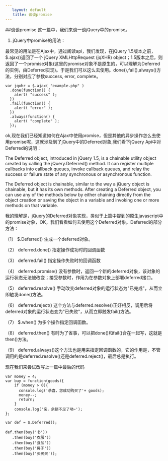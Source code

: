 ```yaml
---
   layout: default
　　title: 谈谈promise
---
```

##谈谈promise
这一篇中，我们来谈一谈jQuery中的promise。

1. jQuery中promise的用法：

最常见的用法是在Ajax中，通过阅读api，我们发现，在jQuery 1.5版本之前，$.ajax()返回了一个 jQuery XMLHttpRequest (jqXHR) object；1.5版本之后，则返回了一个promise对象(这里的promise对象不是原生的，可以理解为Deferred的实例，由Deferred实现)。于是我们可以这么去使用。done(),fail(),always()方法，分别对应了参数success, error, complete。
<pre><code>var jqxhr = $.ajax( "example.php" )
  .done(function() {
    alert( "success" );
  })
  .fail(function() {
    alert( "error" );
  })
  .always(function() {
    alert( "complete" );
  }); 
</code></pre>

ok,现在我们已经知道如何在Ajax中使用promise，但是其他的异步操作怎么去使用promise呢，这就涉及到了jQuery中的Deferred对象,我们看下jQuery Api中对Deferred的说明：

The Deferred object, introduced in jQuery 1.5, is a chainable utility object created by calling the jQuery.Deferred() method. It can register multiple callbacks into callback queues, invoke callback queues, and relay the success or failure state of any synchronous or asynchronous function.

The Deferred object is chainable, similar to the way a jQuery object is chainable, but it has its own methods. After creating a Deferred object, you can use any of the methods below by either chaining directly from the object creation or saving the object in a variable and invoking one or more methods on that variable.

我的理解是，jQuery的Deferred对象实现，类似于上篇中提到的原生javascript中的promise对象，OK，我们看看如何去使用这个Deferred对象。Deferred的部分方法：

（1） $.Deferred() 生成一个deferred对象。

（2） deferred.done() 指定操作成功时的回调函数

（3） deferred.fail() 指定操作失败时的回调函数

（4） deferred.promise() 没有参数时，返回一个新的deferred对象，该对象的运行状态无法被改变；接受参数时，作用为在参数对象上部署deferred接口。

（5） deferred.resolve() 手动改变deferred对象的运行状态为"已完成"，从而立即触发done()方法。

（6） deferred.reject() 这个方法与deferred.resolve()正好相反，调用后将deferred对象的运行状态变为"已失败"，从而立即触发fail()方法。

（7） $.when() 为多个操作指定回调函数。

（8） deferred.then() 有时为了省事，可以把done()和fail()合在一起写，这就是then()方法。

（9） deferred.always()这个方法也是用来指定回调函数的，它的作用是，不管调用的是deferred.resolve()还是deferred.reject()，最后总是执行。

现在我们来尝试改写上一篇中最后的代码

<pre><code>var money = 4;
var buy = function(goods){
    if (money > 0){
      console.log('恭喜，您成功购买了'+ goods);
      money--;
      return;
    }
    console.log('亲，余额不足了呦~');
};

var def = $.Deferred();

def.then(buy('书'))
   .then(buy('衣服'))
   .then(buy('食品'))
   .then(buy('房子'))
   .then(buy('买买买'));
</code></pre>


